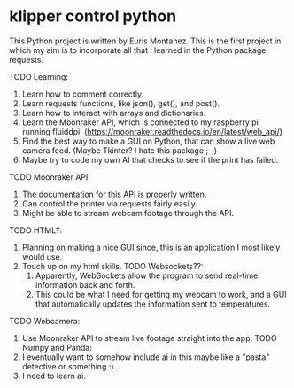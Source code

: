 # klipper control python
This Python project is written by Euris Montanez.
This is the first project in which my aim is to incorporate all that I learned in the Python package requests.

TODO Learning:
1. Learn how to comment correctly.
2. Learn requests functions, like json(), get(), and post().
3. Learn how to interact with arrays and dictionaries.
4. Learn the Moonraker API, which is connected to my raspberry pi running fluiddpi. (https://moonraker.readthedocs.io/en/latest/web_api/)
5. Find the best way to make a GUI on Python, that can show a live web camera feed. (Maybe Tkinter? I hate this package ;-;)
6. Maybe try to code my own AI that checks to see if the print has failed.

TODO Moonraker API:
1. The documentation for this API is properly written.
2. Can control the printer via requests fairly easily.
3. Might be able to stream webcam footage through the API.


TODO HTML?:
1. Planning on making a nice GUI since, this is an application I most likely would use.
2. Touch up on my html skills.
    TODO Websockets??:
    1. Apparently, WebSockets allow the program to send real-time information back and forth.
    2. This could be what I need for getting my webcam to work, and a GUI that automatically updates the information sent to temperatures.

TODO Webcamera:
1. Use Moonraker API to stream live footage straight into the app.
TODO Numpy and Panda:
1. I eventually want to somehow include ai in this maybe like a "pasta" detective or something :)...
2. I need to learn ai.
